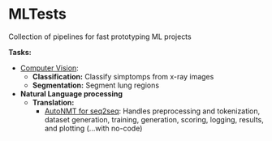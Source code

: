 # MLTests

Collection of pipelines for fast prototyping ML projects

**Tasks:**
- [Computer Vision](/covid19):
  - **Classification:** Classify simptomps from x-ray images
  - **Segmentation:** Segment lung regions
- **Natural Language processing**
  - **Translation:**
    - [AutoNMT for seq2seq](/translation): Handles preprocessing and tokenization, dataset generation, training, generation, scoring, logging, results, and plotting (...with no-code)
